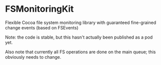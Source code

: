 # FSMonitoringKit

Flexible Cocoa file system monitoring library with guaranteed fine-grained change events (based on FSEvents)

Note: the code is stable, but this hasn't actually been published as a pod yet.

Also note that currently all FS operations are done on the main queue; this obviously needs to change.
